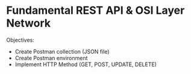 # Fundamental REST API & OSI Layer Network

Objectives:
- Create Postman collection (JSON file)
- Create Postman environment
- Implement HTTP Method (GET, POST, UPDATE, DELETE)